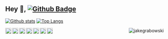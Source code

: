 ## Hey 👋, [![Github Badge](https://img.shields.io/badge/-jakegrabowski-grey?style=flat&logo=github&logoColor=white&link=https://github.com/jakegrabowski/)](https://www.github.com/jakegrabowski/)

<!--
**jakegrabowski/jakegrabowski** is a ✨ _special_ ✨ repository because its `README.md` (this file) appears on your GitHub profile.

Here are some ideas to get you started:

- 🔭 I’m currently working on ...
- 🌱 I’m currently learning ...
- 👯 I’m looking to collaborate on ...
- 🤔 I’m looking for help with ...
- 💬 Ask me about ...
- 📫 How to reach me: ...
- 😄 Pronouns: ...
- ⚡ Fun fact: ...
-->

[![Github stats](https://github-readme-stats.vercel.app/api?username=jakegrabowski&show_icons=true&include_all_commits=true)](https://github.com/jakegrabowski/github-readme-stats)
[![Top Langs](https://github-readme-stats.vercel.app/api/top-langs/?username=jakegrabowski&layout=compact)](https://github.com/jakegrabowski/github-readme-stats)

<p>
  <img src="https://cdn.simpleicons.org/typescript" alt="Typescript" align="left" width="19" height="19" />
  <img src="https://cdn.simpleicons.org/awslambda" alt="AWS Lambda" align="left" width="19" height="19" />
  <img src="https://cdn.simpleicons.org/nodedotjs" alt="Node" align="left" width="19" height="19" />
  <img src="https://cdn.simpleicons.org/python" alt="Python" align="left" width="19" height="19" />
  <img src="https://cdn.simpleicons.org/amazonaws" alt="AWS" align="left" width="19" height="19" />
  <img src="https://cdn.simpleicons.org/awsfargate" alt="AWS Fargate" align="left" width="19" height="19" />
  <img src="https://cdn.simpleicons.org/akamai" alt="Akamai Linode" align="left" width="19" height="19" />

  <img src="https://komarev.com/ghpvc/?username=jakegrabowski" align="right" alt="jakegrabowski" />
</p>
<!-- TODO https://github.com/simple-icons/simple-icons/blob/master/slugs.md -->
